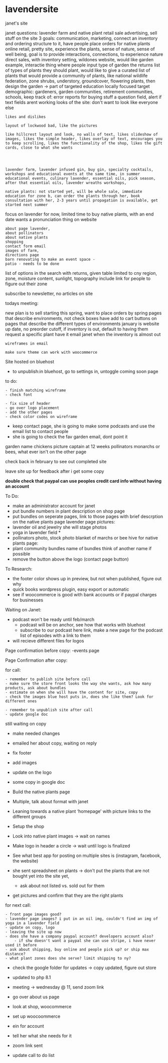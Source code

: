 # lavendersite
janet's site


janet questions: lavender farm and native plant retail sale advertising, sell stuff on the site 3 goals: communication, marketing, connect an inventory and ordering structure to it, have people place orders for native plants online retail, pretty site, experience the plants, sense of nature, sense of well being, goal is to provide interactions, connections, to experience nature direct sales, with inventory setting, wildones website, would like garden example, interactie thing where people input type of garden the returns list of types of plants they should plant, would like to give a curated list of plants that would provide a community of plants, like national wildlife federation, zone shrubs, understory, groundcover, flowering plants, then design the garden -> part of targeted education locally focused target demographic: gardeners, garden communities, retirement communities, schools, keep track of: error reports for buying stuff a question field, alert if text fields arent working looks of the site: don't want to look like everyone else

    likes and dislikes

    layout of lockwood bad, like the pictures

    like hillcrest layout and look, no walls of text, likes slideshow of images, likes the simple header, likes overlay of text, encourages you to keep scrolling, likes the functionality of the shop, likes the gift cards, close to what she wants




    lavender farm, lavender infused gin, buy gin, specialty cocktails, workshops and educational events at the same time, in summer educational events, culinary lavender, essential oils, pick season, after that essential oils, lavender wreaths workshops,

    native plants: not started yet, will be whole sale, immediate education for zone b, can order the plants through her, book consultation with her, 2-3 years until propagation is available, get started next summer

focus on lavender for now, limited time to buy native plants, with an end date wants a pronunciation thing on website

    about page lavender,
    about pollinators
    about native plants
    shopping
    contact form email
    images of farm,
    directions page
    barn renovating to make an event space -
    patio - needs to be done

list of options in the search with returns, given table limited to cny region, zone, moisture content, sunlight, topography include link for people to figure out their zone

subscribe to newsletter, no articles on site


todays meeting:

new plan is to sell starting this spring, want to place orders by spring pages that describe environments, not check boxes have add to cart buttons on pages that describe the different types of environments january is website up date, no preorder cutoff, if inventory is out, default to having them request a specific plant have it email janet when the inventory is almost out



    wireframes in email

    make sure theme can work with woocommerce

Site hosted on bluehost

- to unpublish:in bluehost, go to settings in, untoggle coming soon page

 to do: 
    
    - finish matching wireframe
    - check font

    - fix size of header
    - go over logo placement
    - add the other pages
    - check color codes on wireframe

    
- keep contact page, she is going to make some podcasts and use the email list to contact people
- she is going to check the fav garden email, dont point it





garden name chickens picture captain at 12 weeks
pollinators monarchs or bees, what ever isn't on the other page

check back in february to see out completed site

leave site up for feedback after i get some copy


**double check that paypal can use peoples credit card info without having an account**


To Do:
- make an administrator account for janet
- put bundle numbers in plant description on shop page
- put bundles on seperate pages, link to those pages with brief descrption on the native plants page
lavender page pictures:
- lavender oil and jewelry she will stage photos
- yoga in lavender field *
- pollinators photo, stock photo blanket of marchs or bee hive 
for native plants page:
- plant community bundles name of bundles think of another name if possible
- remove the button above the logo  (contact page button)

To Research:
- the footer color shows up in preview, but not when published, figure out why
- quick books wordpress plugin, easy export or automatic 
- see if woocommerce is good with bank accounts or if paypal charges for businesses

Waiting on Janet:
- podcast won't be ready until feb/march
    - podcast will be on anchor, see how that works with bluehost
    - subscribe to our podcast here link, make a new page for the podcast list of episodes with a link to them
- will recieve different files for logos

Page confirmation before copy:
-events page

Page Confirmation after copy:



for call:

    - remember to publish site before call
    - make sure the store front looks the way she wants, ask how many products, ask about bundles
    - estimate on when she will have the content for site, copy
    - check the images blue host puts in, does she like them? Look for different ones
    
    - remember to unpublish site after call
    - update google doc

still waiting on copy

- make needed changes
- emailed her about copy, waiting on reply
- fix footer
- add images
- update on the logo


- some copy in google doc


- Build the native plants page
- Multiple, talk about format with janet
- Leaning towards a native plant ‘homepage’ with picture links to the different groups
- Setup the shop 
- Look into native plant images -> wait on names
- Make logo in header a circle -> wait until logo is finalized
- See what best app for posting on multiple sites is (instagram, facebook, the website)
- she sent spreadsheet on plants -> don't put the plants that are not bought yet into the site yet, 
    - ask about not listed vs. sold out for them
- get pictures and confirm that they are the right plants

for next call:

    - front page images good?
    - lavender page images? i put in an oil img, couldn't find an img of yoga in a lavender field
    - update on copy, logo
    - leaving the site up now
    - does she have a company paypal account? developers account also?
        - if shw doesn't want a paypal she can use stripe, i have never used it before
    - ask about shipping, buy online and people pick up? or ship max distance?
    - what plant zones does she serve? limit shipping to ny?
    
    
- check the google folder for updates -> copy updated, figure out store


- updated to php 8.1
-  meeting -> wednesday @ 11, send zoom link

- go over about us page
- look at shop, woocommerce
- set up woocoommerce
- ein for account
- tell her what she needs for it
- zoom link sent
- update call to do list
